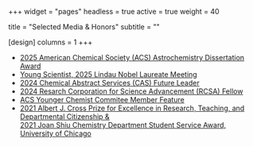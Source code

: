 +++
widget = "pages"
headless = true
active = true
weight = 40

title = "Selected Media & Honors"
subtitle = ""

[design]
  columns = 1
+++

- [2025 American Chemical Society (ACS) Astrochemistry Dissertation Award](http://astro.phys-acs.org/news.html#2025_Award)
- [Young Scientist, 2025 Lindau Nobel Laureate Meeting](https://stories.tamu.edu/news/2025/05/28/texas-am-hosts-young-scientists-from-around-the-us-selected-to-attend-2025-lindau-nobel-laureate-meetings/)
- [2024 Chemical Abstract Services (CAS) Future Leader](https://www.cas.org/press-releases/cas-announces-2024-selections-prestigious-cas-future-leaders-program)
- [2024 Resarch Corporation for Science Advancement (RCSA) Fellow](https://rescorp.org/2024/03/rcsa-selects-inaugural-class-of-rcsa-fellows/)
- [ACS Younger Chemist Commitee Member Feature](https://acsycc.org/meet-the-ycc-michelle-brann/)
- [2021 Albert J. Cross Prize for Excellence in Research, Teaching, and Departmental Citizenship & <br>2021 Joan Shiu Chemistry Department Student Service Award, University of Chicago](https://chemistry.uchicago.edu/news/department-of-chemistry-student-awards-spring-2021)


